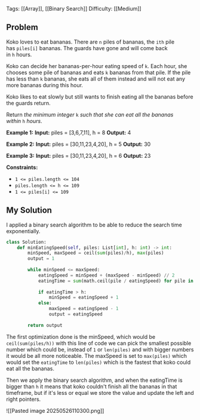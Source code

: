 Tags: [[Array]], [[Binary Search]]
Difficulty: [[Medium]]

## Problem
Koko loves to eat bananas. There are `n` piles of bananas, the `ith` pile has `piles[i]` bananas. The guards have gone and will come back in `h` hours.

Koko can decide her bananas-per-hour eating speed of `k`. Each hour, she chooses some pile of bananas and eats `k` bananas from that pile. If the pile has less than `k` bananas, she eats all of them instead and will not eat any more bananas during this hour.

Koko likes to eat slowly but still wants to finish eating all the bananas before the guards return.

Return _the minimum integer_ `k` _such that she can eat all the bananas within_ `h` _hours_.

**Example 1:**
**Input:** piles = [3,6,7,11], h = 8
**Output:** 4

**Example 2:**
**Input:** piles = [30,11,23,4,20], h = 5
**Output:** 30

**Example 3:**
**Input:** piles = [30,11,23,4,20], h = 6
**Output:** 23

**Constraints:**
- `1 <= piles.length <= 104`
- `piles.length <= h <= 109`
- `1 <= piles[i] <= 109`

## My Solution
I applied a binary search algorithm to be able to reduce the search time exponentially. 

```python
class Solution:
	def minEatingSpeed(self, piles: List[int], h: int) -> int:
		minSpeed, maxSpeed = ceil(sum(piles)/h), max(piles)
		output = 1
		
		while minSpeed <= maxSpeed:
			eatingSpeed = minSpeed + (maxSpeed - minSpeed) // 2
			eatingTime = sum(math.ceil(pile / eatingSpeed) for pile in piles)
			
			if eatingTime > h:
				minSpeed = eatingSpeed + 1
			else:
				maxSpeed = eatingSpeed - 1
				output = eatingSpeed
		
		return output
```

The first optimization done is the minSpeed, which would be `ceil(sum(piles/h))` with this line of code we can pick the smallest possible number which could be, instead of `1` or `len(piles)` and with bigger numbers it would be all more noticeable. The maxSpeed is set to `max(piles)` which would set the `eatingTime` to `len(piles)` which is the fastest that koko could eat all the bananas.

Then we apply the binary search algorithm, and when the eatingTime is bigger than `h` it means that koko couldn't finish all the bananas in that timeframe, but if it's less or equal we store the value and update the left and right pointers.

![[Pasted image 20250526110300.png]]

